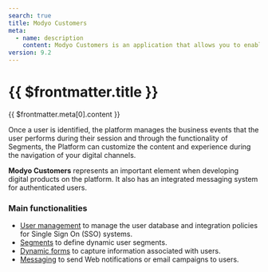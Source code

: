 ```yaml
---
search: true
title: Modyo Customers
meta:
  - name: description
    content: Modyo Customers is an application that allows you to enable user authentication for sites created in Modyo, either through its internal account registration system or through its business integrations to Single Sign On (SSO) systems. 
version: 9.2
---
```


# {{ $frontmatter.title }}

{{ $frontmatter.meta[0].content }}

Once a user is identified, the platform manages the business events that the user performs during their session and through the functionality of Segments, the Platform can customize the content and experience during the navigation of your digital channels.

**Modyo Customers** represents an important element when developing digital products on the platform. It also has an integrated messaging system for authenticated users.

### Main functionalities

- [User management](/en/platform/customers/realms.html) to manage the user database and integration policies for Single Sign On (SSO) systems.
- [Segments](/en/platform/customers/segments.html) to define dynamic user segments.
- [Dynamic forms](/en/platform/customers/forms.html) to capture information associated with users.
- [Messaging](/en/platform/customers/messaging.html) to send Web notifications or email campaigns to users.
